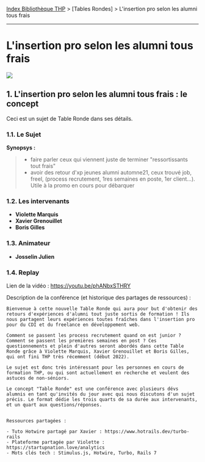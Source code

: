 [Index Bibliothèque THP](https://github.com/TheHackingProject/bibliotheque-THP) > [Tables Rondes] > L'insertion pro selon les alumni tous frais

___

# L'insertion pro selon les alumni tous frais

![](https://picsum.photos/1024/400)


## 1. L'insertion pro selon les alumni tous frais : le concept
Ceci est un sujet de Table Ronde dans ses détails.

### 1.1. Le Sujet

**Synopsys :**
> - faire parler ceux qui viennent juste de terminer "ressortissants tout frais"
> - avoir des retour d'xp jeunes alumni automne21, ceux trouvé job, freel, (process recrutement, 1res semaines en poste, 1er client...). Utile à la promo en cours pour débarquer

### 1.2. Les intervenants

- **Violette Marquis**
- **Xavier Grenouillet**
- **Boris Gilles**

### 1.3. Animateur

- **Josselin Julien**

### 1.4. Replay

Lien de la vidéo : https://youtu.be/phANbxSTHRY

Description de la conférence (et historique des partages de ressources) :

```
Bienvenue à cette nouvelle Table Ronde qui aura pour but d'obtenir des retours d'expériences d'alumni tout juste sortis de formation ! Ils nous partagent leurs expériences toutes fraîches dans l'insertion pro pour du CDI et du freelance en développement web. 

Comment se passent les process recrutement quand on est junior ? Comment se passent les premières semaines en post ? Ces questionnements et plein d'autres seront abordés dans cette Table Ronde grâce à Violette Marquis, Xavier Grenouillet et Boris Gilles, qui ont fini THP très récemment (début 2022).

Le sujet est donc très intéressant pour les personnes en cours de formation THP, ou qui sont actuellement en recherche et veulent des astuces de non-séniors. 

Le concept "Table Ronde" est une conférence avec plusieurs dévs alumnis en tant qu'invités du jour avec qui nous discutons d'un sujet précis. Le format dédie les trois quarts de sa durée aux intervenants, et un quart aux questions/réponses. 


Ressources partagées :

- Tuto Hotwire partagé par Xavier : https://www.hotrails.dev/turbo-rails
- Plateforme partagée par Violette : https://startupnation.love/analytics
- Mots clés tech : Stimulus.js, Hotwire, Turbo, Rails 7
```

